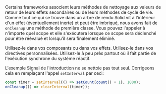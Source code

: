 Certains frameworks associent leurs méthodes de nettoyage aux valeurs de retour de leurs effets secondaires ou de leurs méthodes de cycle de vie. Comme tout ce qui se trouve dans un arbre de rendu Solid vit à l'intérieur d'un effet (éventuellement inerte) et peut être imbriqué, nous avons fait de `onCleanup` une méthode de première classe. Vous pouvez l'appeler à n'importe quel scope et elle s'exécutera lorsque ce scope sera déclenché pour être réévalué et lorsqu'il sera finalement éliminé.

Utilisez-le dans vos composants ou dans vos effets. Utilisez-le dans vos directives personnalisées. Utilisez-le à peu près partout où il fait partie de l'exécution synchrone du système réactif.

L'exemple Signal de l'introduction ne se nettoie pas tout seul. Corrigeons cela en remplaçant l'appel `setInterval` par ceci:

```js
const timer = setInterval(() => setCount(count() + 1), 1000);
onCleanup(() => clearInterval(timer));
```